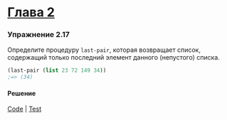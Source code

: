 # [Глава 2](../index.md#Глава-2-Построение-абстракций-с-помощью-данных)

### Упражнение 2.17
Определите процедуру `last-pair`, которая возвращает список, содержащий только последний элемент данного (непустого) списка.

```clojure
(last-pair (list 23 72 149 34))
;=> (34)
```

#### Решение
[Code](../../src/sicp/chapter02/2_17.clj) | [Test](../../test/sicp/chapter02/2_17_test.clj)
